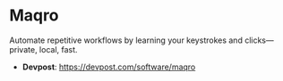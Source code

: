 # Maqro

Automate repetitive workflows by learning your keystrokes and clicks—private, local, fast.

- **Devpost**: https://devpost.com/software/maqro